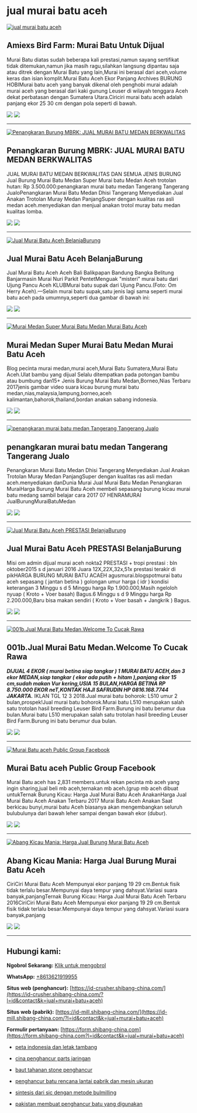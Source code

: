# jual murai batu aceh

<a href="https://swt.shibang-china.com/?l=id&img&k=jual+murai+batu+aceh" target="_blank">![jual murai batu aceh](http://static.shibang-china.com/all-800x300/1059.jpg)</a>

## Amiexs Bird Farm: Murai Batu Untuk Dijual
Murai Batu diatas sudah beberapa kali prestasi,namun sayang sertifikat tidak ditemukan,namun jika masih ragu,silahkan langsung dipantau saja atau ditrek dengan Murai Batu yang lain,Murai ini berasal dari aceh,volume keras dan isian komplit.Murai Batu Aceh Ekor Panjang Archives BURUNG HOBIMurai batu aceh yang banyak dikenal oleh penghobi murai adalah murai aceh yang berasal dari kaki gunung Leuser di wilayah tenggara Aceh dekat perbatasan dengan Sumatera Utara.Ciriciri murai batu aceh adalah panjang ekor 25 30 cm dengan pola seperti di bawah.


<a href="https://whatsapp.shibangsoft.com/WhatsApp.php" target="_blank" title="WhatsApp">![](http://static.shibang-china.com/icon/whatsapp.png)</a> <a href="https://swt.shibang-china.com/?l=id&icon&k=jual+murai+batu+aceh" target="_blank">![](http://static.shibang-china.com/icon/chat-id.png)</a>

---

<a href="https://swt.shibang-china.com/?l=id&img&k=jual+murai+batu+aceh" target="_blank">![Penangkaran Burung MBRK: JUAL MURAI BATU MEDAN BERKWALITAS](http://static.shibang-china.com/all-800x300/1138.jpg)</a>

## Penangkaran Burung MBRK: JUAL MURAI BATU MEDAN BERKWALITAS
JUAL MURAI BATU MEDAN BERKWALITAS DAN SEMUA JENIS BURUNG Jual Burung Murai Batu Medan Super Murai batu Medan Aceh trotolan hutan: Rp 3.500.000:penangkaran murai batu medan Tangerang Tangerang JualoPenangkaran Murai Batu Medan Dhisi Tangerang Menyediakan Jual Anakan Trotolan Muray Medan PanjangSuper dengan kualitas ras asli medan aceh.menyediakan dan menjual anakan trotol muray batu medan kualitas lomba.


<a href="https://whatsapp.shibangsoft.com/WhatsApp.php" target="_blank" title="WhatsApp">![](http://static.shibang-china.com/icon/whatsapp.png)</a> <a href="https://swt.shibang-china.com/?l=id&icon&k=jual+murai+batu+aceh" target="_blank">![](http://static.shibang-china.com/icon/chat-id.png)</a>

---

<a href="https://swt.shibang-china.com/?l=id&img&k=jual+murai+batu+aceh" target="_blank">![Jual Murai Batu Aceh BelanjaBurung](http://static.shibang-china.com/all-800x300/646.jpg)</a>

## Jual Murai Batu Aceh BelanjaBurung
Jual Murai Batu Aceh Aceh Bali Balikpapan Bandung Bangka Belitung Banjarmasin Murai Nuri Parkit PentetMenguak "misteri" murai batu dari Ujung Pancu Aceh KLUBMurai batu supak dari Ujung Pancu.(Foto: Om Herry Aceh).—Selain murai batu supak,satu jenis lagi sama seperti murai batu aceh pada umumnya,seperti dua gambar di bawah ini:


<a href="https://whatsapp.shibangsoft.com/WhatsApp.php" target="_blank" title="WhatsApp">![](http://static.shibang-china.com/icon/whatsapp.png)</a> <a href="https://swt.shibang-china.com/?l=id&icon&k=jual+murai+batu+aceh" target="_blank">![](http://static.shibang-china.com/icon/chat-id.png)</a>

---

<a href="https://swt.shibang-china.com/?l=id&img&k=jual+murai+batu+aceh" target="_blank">![Murai Medan Super Murai Batu Medan Murai Batu Aceh](http://static.shibang-china.com/all-800x300/877.jpg)</a>

## Murai Medan Super Murai Batu Medan Murai Batu Aceh
Blog pecinta murai medan,murai aceh,Murai Batu Sumatera,Murai Batu Aceh.Ulat bambu yang dijual Selalu ditempatkan pada potongan bambu atau bumbung dan15+ Jenis Burung Murai Batu Medan,Borneo,Nias Terbaru 2017jenis gambar video suara kicau burung murai batu medan,nias,malaysia,lampung,borneo,aceh kalimantan,bahorok,thailand,bordan anakan sabang indonesia.


<a href="https://whatsapp.shibangsoft.com/WhatsApp.php" target="_blank" title="WhatsApp">![](http://static.shibang-china.com/icon/whatsapp.png)</a> <a href="https://swt.shibang-china.com/?l=id&icon&k=jual+murai+batu+aceh" target="_blank">![](http://static.shibang-china.com/icon/chat-id.png)</a>

---

<a href="https://swt.shibang-china.com/?l=id&img&k=jual+murai+batu+aceh" target="_blank">![penangkaran murai batu medan Tangerang Tangerang Jualo](http://static.shibang-china.com/all-800x300/352.jpg)</a>

## penangkaran murai batu medan Tangerang Tangerang Jualo
Penangkaran Murai Batu Medan Dhisi Tangerang Menyediakan Jual Anakan Trotolan Muray Medan PanjangSuper dengan kualitas ras asli medan aceh.menyediakan danDunia Murai Jual Murai Batu Medan Penangkaran MuraiHarga Burung Murai Batu Aceh membeli sepasang burung kicau murai batu medang sambil belajar cara 2017 07 HENRAMURAI JualBurungMuraiBatuMedan


<a href="https://whatsapp.shibangsoft.com/WhatsApp.php" target="_blank" title="WhatsApp">![](http://static.shibang-china.com/icon/whatsapp.png)</a> <a href="https://swt.shibang-china.com/?l=id&icon&k=jual+murai+batu+aceh" target="_blank">![](http://static.shibang-china.com/icon/chat-id.png)</a>

---

<a href="https://swt.shibang-china.com/?l=id&img&k=jual+murai+batu+aceh" target="_blank">![Jual Murai Batu Aceh PRESTASI BelanjaBurung](http://static.shibang-china.com/all-800x300/509.jpg)</a>

## Jual Murai Batu Aceh PRESTASI BelanjaBurung
Misi om admin dijual murai aceh nokta2 PRESTASI + tropi prestasi : bln oktober2015 s d januari 2016 Juara 12X,22X,32x,51x prestasi terakir di pikHARGA BURUNG MURAI BATU ACAEH agusmurai.blogspotmurai batu aceh sepasang ( jantan betina ) golongan umur harga ( idr ) kondisi keterangan 3 Minggu s d 5 Minggu harga Rp 1.900.000,Masih ngeloloh nyuap ( Kroto + Voer basah) Bagus.6 Minggu s d 9 Minggu harga Rp 2.200.000,Baru bisa makan sendiri ( Kroto + Voer basah + Jangkrik ) Bagus.


<a href="https://whatsapp.shibangsoft.com/WhatsApp.php" target="_blank" title="WhatsApp">![](http://static.shibang-china.com/icon/whatsapp.png)</a> <a href="https://swt.shibang-china.com/?l=id&icon&k=jual+murai+batu+aceh" target="_blank">![](http://static.shibang-china.com/icon/chat-id.png)</a>

---

<a href="https://swt.shibang-china.com/?l=id&img&k=jual+murai+batu+aceh" target="_blank">![001b.Jual Murai Batu Medan.Welcome To Cucak Rawa](http://static.shibang-china.com/all-800x300/630.jpg)</a>

## 001b.Jual Murai Batu Medan.Welcome To Cucak Rawa
*****DIJUAL 4 EKOR ( murai betina siap tangkar ) 1 MURAI BATU ACEH,dan 3 ekor MEDAN,siap tangkar ( ekor ada putih + hitam ),panjang ekor 15 cm,sudah makan Vur kering,USIA 15 BULAN,HARGA BETINA RP 8.750.000 EKOR neT,KONTAK HAJI SAFRUDIN HP 0816.168.7744 JAKARTA.***** IKLAN TGL 12 3 2018.Jual murai batu bohorok: L510 umur 2 bulan,prospek!Jual murai batu bohorok.Murai batu L510 merupakan salah satu trotolan hasil breeding Leuser Bird Farm.Burung ini batu berumur dua bulan.Murai batu L510 merupakan salah satu trotolan hasil breeding Leuser Bird Farm.Burung ini batu berumur dua bulan.


<a href="https://whatsapp.shibangsoft.com/WhatsApp.php" target="_blank" title="WhatsApp">![](http://static.shibang-china.com/icon/whatsapp.png)</a> <a href="https://swt.shibang-china.com/?l=id&icon&k=jual+murai+batu+aceh" target="_blank">![](http://static.shibang-china.com/icon/chat-id.png)</a>

---

<a href="https://swt.shibang-china.com/?l=id&img&k=jual+murai+batu+aceh" target="_blank">![Murai Batu aceh Public Group Facebook](http://static.shibang-china.com/all-800x300/1286.jpg)</a>

## Murai Batu aceh Public Group Facebook
Murai Batu aceh has 2,831 members.untuk rekan pecinta mb aceh yang ingin sharing,jual beli mb aceh,ternakan mb aceh.(grup mb aceh dibuat untukTernak Burung Kicau: Harga Jual Murai Batu Aceh AnakanHarga Jual Murai Batu Aceh Anakan Terbaru 2017 Murai Batu Aceh Anakan Saat berkicau bunyi,murai batu Aceh biasanya akan mengembangkan seluruh bulubulunya dari bawah leher sampai dengan bawah ekor (dubur).


<a href="https://whatsapp.shibangsoft.com/WhatsApp.php" target="_blank" title="WhatsApp">![](http://static.shibang-china.com/icon/whatsapp.png)</a> <a href="https://swt.shibang-china.com/?l=id&icon&k=jual+murai+batu+aceh" target="_blank">![](http://static.shibang-china.com/icon/chat-id.png)</a>

---

<a href="https://swt.shibang-china.com/?l=id&img&k=jual+murai+batu+aceh" target="_blank">![Abang Kicau Mania: Harga Jual Burung Murai Batu Aceh](http://static.shibang-china.com/all-800x300/1176.jpg)</a>

## Abang Kicau Mania: Harga Jual Burung Murai Batu Aceh
CiriCiri Murai Batu Aceh Mempunyai ekor panjang 19 29 cm.Bentuk fisik tidak terlalu besar.Mempunyai daya tempur yang dahsyat.Variasi suara banyak,panjangTernak Burung Kicau: Harga Jual Murai Batu Aceh Terbaru 2016CiriCiri Murai Batu Aceh Mempunyai ekor panjang 19 29 cm.Bentuk fisik tidak terlalu besar.Mempunyai daya tempur yang dahsyat.Variasi suara banyak,panjang


<a href="https://whatsapp.shibangsoft.com/WhatsApp.php" target="_blank" title="WhatsApp">![](http://static.shibang-china.com/icon/whatsapp.png)</a> <a href="https://swt.shibang-china.com/?l=id&icon&k=jual+murai+batu+aceh" target="_blank">![](http://static.shibang-china.com/icon/chat-id.png)</a>

---
## Hubungi kami:

**Ngobrol Sekarang:** [Klik untuk mengobrol](https://swt.shibang-china.com?l=id&contact&k=jual+murai+batu+aceh)

**WhatsApp:**  [+8613621919955](https://whatsapp.shibangsoft.com/WhatsApp.php)

**Situs web (penghancur):** [https://id-crusher.shibang-china.com/](https://id-crusher.shibang-china.com/?l=id&contact&k=jual+murai+batu+aceh)

**Situs web (pabrik):** [https://id-mill.shibang-china.com/](https://id-mill.shibang-china.com/?l=id&contact&k=jual+murai+batu+aceh)

**Formulir pertanyaan:** [https://form.shibang-china.com](https://form.shibang-china.com?l=id&contact&k=jual+murai+batu+aceh)

* [peta indonesia dan letak tambang](../32/peta%20indonesia%20dan%20letak%20tambang.md)

* [cina penghancur parts jaringan](../39/cina%20penghancur%20parts%20jaringan.md)

* [baut tahanan stone penghancur](../40/baut%20tahanan%20stone%20penghancur.md)

* [penghancur batu rencana lantai pabrik dan mesin ukuran](../37/penghancur%20batu%20rencana%20lantai%20pabrik%20dan%20mesin%20ukuran.md)

* [sintesis dari sic dengan metode bulmilling](../39/sintesis%20dari%20sic%20dengan%20metode%20bulmilling.md)

* [pakistan membuat penghancur batu yang digunakan](../33/pakistan%20membuat%20penghancur%20batu%20yang%20digunakan.md)